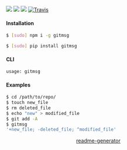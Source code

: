 <!--
https://pypi.org/project/readme-generator/
-->

[![](https://img.shields.io/badge/OS-Unix-blue.svg?longCache=True)]()
[![](https://img.shields.io/pypi/v/gitmsg.svg?maxAge=3600)](https://pypi.org/project/gitmsg/)
[![](https://img.shields.io/npm/v/gitmsg.svg?maxAge=3600)](https://www.npmjs.com/package/gitmsg)
[![Travis](https://api.travis-ci.org/looking-for-a-job/gitmsg.svg?branch=master)](https://travis-ci.org/looking-for-a-job/gitmsg/)

#### Installation
```bash
$ [sudo] npm i -g gitmsg
```
```bash
$ [sudo] pip install gitmsg
```

#### CLI
```bash
usage: gitmsg
```

#### Examples
```bash
$ cd /path/to/repo/
$ touch new_file
$ rm deleted_file
$ echo "new" > modified_file
$ git add -A
$ gitmsg
'+new_file; -deleted_file; ^modified_file'
```

<p align="center">
    <a href="https://pypi.org/project/readme-generator/">readme-generator</a>
</p>